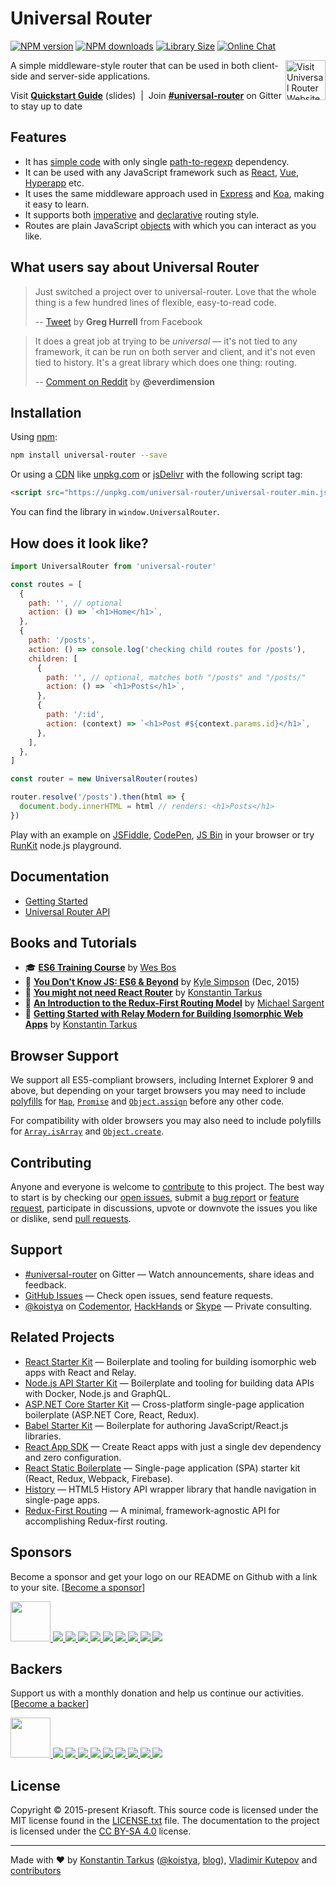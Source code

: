 # Universal Router

[![NPM version](https://img.shields.io/npm/v/universal-router.svg)](https://www.npmjs.com/package/universal-router)
[![NPM downloads](https://img.shields.io/npm/dw/universal-router.svg)](https://www.npmjs.com/package/universal-router)
[![Library Size](https://img.shields.io/bundlephobia/minzip/universal-router.svg)](https://bundlephobia.com/result?p=universal-router)
[![Online Chat](https://badges.gitter.im/kriasoft/universal-router.svg)](https://gitter.im/kriasoft/universal-router)

<a href="https://www.kriasoft.com/universal-router/" target="_blank">
  <img width="64" height="64" align="right" alt="Visit Universal Router Website"
  src="https://rawgit.com/kriasoft/universal-router/master/logo.svg" />
</a>

A simple middleware-style router that can be used in both client-side and server-side applications.

Visit **[Quickstart Guide](http://slides.com/koistya/universal-router)** (slides) &nbsp;|&nbsp;
Join **[#universal-router](https://gitter.im/kriasoft/universal-router)** on Gitter to stay up to date

## Features

* It has [simple code](https://github.com/kriasoft/universal-router/blob/master/src/UniversalRouter.js)
  with only single [path-to-regexp](https://github.com/pillarjs/path-to-regexp) dependency.
* It can be used with any JavaScript framework such as
  [React](https://reactjs.org/), [Vue](https://vuejs.org/), [Hyperapp](https://hyperapp.js.org/) etc.
* It uses the same middleware approach used in [Express](http://expressjs.com/) and [Koa](http://koajs.com/),
  making it easy to learn.
* It supports both [imperative](https://en.wikipedia.org/wiki/Imperative_programming) and
  [declarative](https://en.wikipedia.org/wiki/Declarative_programming) routing style.
* Routes are plain JavaScript
  [objects](https://developer.mozilla.org/en-US/docs/Web/JavaScript/Reference/Operators/Object_initializer)
  with which you can interact as you like.

## What users say about Universal Router

> Just switched a project over to universal-router.
> Love that the whole thing is a few hundred lines of flexible, easy-to-read code.
>
> -- [Tweet](https://twitter.com/wincent/status/862115805378494464) by **Greg Hurrell** from Facebook

> It does a great job at trying to be _universal_ — it's not tied to any framework,
> it can be run on both server and client, and it's not even tied to history.
> It's a great library which does one thing: routing.
>
> -- [Comment on Reddit](https://www.reddit.com/r/reactjs/comments/5xhw3o#form-t1_dejkw4p367)
> by **@everdimension**

## Installation

Using [npm](https://www.npmjs.com/package/universal-router):

```bash
npm install universal-router --save
```

Or using a [CDN](https://en.wikipedia.org/wiki/Content_delivery_network) like
[unpkg.com](https://unpkg.com/universal-router/universal-router.min.js) or
[jsDelivr](https://cdn.jsdelivr.net/npm/universal-router/universal-router.min.js)
with the following script tag:

```html
<script src="https://unpkg.com/universal-router/universal-router.min.js"></script>
```

You can find the library in `window.UniversalRouter`.

## How does it look like?

```js
import UniversalRouter from 'universal-router'

const routes = [
  {
    path: '', // optional
    action: () => `<h1>Home</h1>`,
  },
  {
    path: '/posts',
    action: () => console.log('checking child routes for /posts'),
    children: [
      {
        path: '', // optional, matches both "/posts" and "/posts/"
        action: () => `<h1>Posts</h1>`,
      },
      {
        path: '/:id',
        action: (context) => `<h1>Post #${context.params.id}</h1>`,
      },
    ],
  },
]

const router = new UniversalRouter(routes)

router.resolve('/posts').then(html => {
  document.body.innerHTML = html // renders: <h1>Posts</h1>
})
```

Play with an example on [JSFiddle](https://jsfiddle.net/frenzzy/b0w9mjck/102/),
[CodePen](https://codepen.io/frenzzy/pen/aWLKpb?editors=0010),
[JS Bin](https://jsbin.com/kaluden/3/edit?js,output) in your browser or try
[RunKit](https://runkit.com/frenzzy/universal-router-demo) node.js playground.

## Documentation

* [Getting Started](https://github.com/kriasoft/universal-router/blob/master/docs/getting-started.md)
* [Universal Router API](https://github.com/kriasoft/universal-router/blob/master/docs/api.md)

## Books and Tutorials

* 🎓 **[ES6 Training Course](https://es6.io/friend/konstantin)**
by [Wes Bos](https://twitter.com/wesbos)
* 📗 **[You Don't Know JS: ES6 & Beyond](http://amzn.to/2bFss85)**
by [Kyle Simpson](https://github.com/getify) (Dec, 2015)
* 📄 **[You might not need React Router](https://medium.freecodecamp.org/38673620f3d)**
by [Konstantin Tarkus](https://twitter.com/koistya)
* 📄 **[An Introduction to the Redux-First Routing Model](https://medium.freecodecamp.org/98926ebf53cb)**
by [Michael Sargent](https://twitter.com/michaelksarge)
* 📄 **[Getting Started with Relay Modern for Building Isomorphic Web Apps](https://hackernoon.com/ae049e4e23c1)**
by [Konstantin Tarkus](https://twitter.com/koistya)

## Browser Support

We support all ES5-compliant browsers, including Internet Explorer 9 and above,
but depending on your target browsers you may need to include
[polyfills](https://en.wikipedia.org/wiki/Polyfill_(programming)) for
[`Map`](https://developer.mozilla.org/en-US/docs/Web/JavaScript/Reference/Global_Objects/Map),
[`Promise`](https://developer.mozilla.org/en-US/docs/Web/JavaScript/Reference/Global_Objects/Promise) and
[`Object.assign`](https://developer.mozilla.org/en-US/docs/Web/JavaScript/Reference/Global_Objects/Object/assign)
before any other code.

For compatibility with older browsers you may also need to include polyfills for
[`Array.isArray`](https://developer.mozilla.org/en-US/docs/Web/JavaScript/Reference/Global_Objects/Array/isArray)
and [`Object.create`](https://developer.mozilla.org/en-US/docs/Web/JavaScript/Reference/Global_Objects/Object/create).

## Contributing

Anyone and everyone is welcome to
[contribute](https://github.com/kriasoft/universal-router/blob/master/.github/CONTRIBUTING.md) to this project.
The best way to start is by checking our [open issues](https://github.com/kriasoft/universal-router/issues),
submit a [bug report](https://github.com/kriasoft/universal-router/blob/master/.github/CONTRIBUTING.md#bugs) or
[feature request](https://github.com/kriasoft/universal-router/blob/master/.github/CONTRIBUTING.md#features),
participate in discussions, upvote or downvote the issues you like or dislike, send [pull
requests](https://github.com/kriasoft/universal-router/blob/master/.github/CONTRIBUTING.md#pull-requests).

## Support

* [#universal-router](https://gitter.im/kriasoft/universal-router) on Gitter —
  Watch announcements, share ideas and feedback.
* [GitHub Issues](https://github.com/kriasoft/universal-router/issues) —
  Check open issues, send feature requests.
* [@koistya](https://twitter.com/koistya) on [Codementor](https://www.codementor.io/koistya),
  [HackHands](https://hackhands.com/koistya/)
  or [Skype](https://hatscripts.com/addskype?koistya) — Private consulting.

## Related Projects

* [React Starter Kit](https://github.com/kriasoft/react-starter-kit) —
  Boilerplate and tooling for building isomorphic web apps with React and Relay.
* [Node.js API Starter Kit](https://github.com/kriasoft/nodejs-api-starter) —
  Boilerplate and tooling for building data APIs with Docker, Node.js and GraphQL.
* [ASP.NET Core Starter Kit](https://github.com/kriasoft/aspnet-starter-kit) —
  Cross-platform single-page application boilerplate (ASP.NET Core, React, Redux).
* [Babel Starter Kit](https://github.com/kriasoft/babel-starter-kit) —
  Boilerplate for authoring JavaScript/React.js libraries.
* [React App SDK](https://github.com/kriasoft/react-app) —
  Create React apps with just a single dev dependency and zero configuration.
* [React Static Boilerplate](https://github.com/kriasoft/react-static-boilerplate) —
  Single-page application (SPA) starter kit (React, Redux, Webpack, Firebase).
* [History](https://github.com/ReactTraining/history) —
  HTML5 History API wrapper library that handle navigation in single-page apps.
* [Redux-First Routing](https://github.com/mksarge/redux-first-routing) —
  A minimal, framework-agnostic API for accomplishing Redux-first routing.

## Sponsors

Become a sponsor and get your logo on our README on Github with a link to your site.
[[Become a sponsor](https://opencollective.com/universal-router#sponsor)]

<a href="https://opencollective.com/universal-router/sponsor/0/website" target="_blank">
  <img src="https://opencollective.com/universal-router/sponsor/0/avatar.svg" height="64">
</a>
<a href="https://opencollective.com/universal-router/sponsor/1/website" target="_blank">
  <img src="https://opencollective.com/universal-router/sponsor/1/avatar.svg">
</a>
<a href="https://opencollective.com/universal-router/sponsor/2/website" target="_blank">
  <img src="https://opencollective.com/universal-router/sponsor/2/avatar.svg">
</a>
<a href="https://opencollective.com/universal-router/sponsor/3/website" target="_blank">
  <img src="https://opencollective.com/universal-router/sponsor/3/avatar.svg">
</a>
<a href="https://opencollective.com/universal-router/sponsor/4/website" target="_blank">
  <img src="https://opencollective.com/universal-router/sponsor/4/avatar.svg">
</a>
<a href="https://opencollective.com/universal-router/sponsor/5/website" target="_blank">
  <img src="https://opencollective.com/universal-router/sponsor/5/avatar.svg">
</a>
<a href="https://opencollective.com/universal-router/sponsor/6/website" target="_blank">
  <img src="https://opencollective.com/universal-router/sponsor/6/avatar.svg">
</a>
<a href="https://opencollective.com/universal-router/sponsor/7/website" target="_blank">
  <img src="https://opencollective.com/universal-router/sponsor/7/avatar.svg">
</a>
<a href="https://opencollective.com/universal-router/sponsor/8/website" target="_blank">
  <img src="https://opencollective.com/universal-router/sponsor/8/avatar.svg">
</a>
<a href="https://opencollective.com/universal-router/sponsor/9/website" target="_blank">
  <img src="https://opencollective.com/universal-router/sponsor/9/avatar.svg">
</a>

## Backers

Support us with a monthly donation and help us continue our activities.
[[Become a backer](https://opencollective.com/universal-router#backer)]

<a href="https://opencollective.com/universal-router/backer/0/website" target="_blank">
  <img src="https://opencollective.com/universal-router/backer/0/avatar.svg" height="64">
</a>
<a href="https://opencollective.com/universal-router/backer/1/website" target="_blank">
  <img src="https://opencollective.com/universal-router/backer/1/avatar.svg">
</a>
<a href="https://opencollective.com/universal-router/backer/2/website" target="_blank">
  <img src="https://opencollective.com/universal-router/backer/2/avatar.svg">
</a>
<a href="https://opencollective.com/universal-router/backer/3/website" target="_blank">
  <img src="https://opencollective.com/universal-router/backer/3/avatar.svg">
</a>
<a href="https://opencollective.com/universal-router/backer/4/website" target="_blank">
  <img src="https://opencollective.com/universal-router/backer/4/avatar.svg">
</a>
<a href="https://opencollective.com/universal-router/backer/5/website" target="_blank">
  <img src="https://opencollective.com/universal-router/backer/5/avatar.svg">
</a>
<a href="https://opencollective.com/universal-router/backer/6/website" target="_blank">
  <img src="https://opencollective.com/universal-router/backer/6/avatar.svg">
</a>
<a href="https://opencollective.com/universal-router/backer/7/website" target="_blank">
  <img src="https://opencollective.com/universal-router/backer/7/avatar.svg">
</a>
<a href="https://opencollective.com/universal-router/backer/8/website" target="_blank">
  <img src="https://opencollective.com/universal-router/backer/8/avatar.svg">
</a>
<a href="https://opencollective.com/universal-router/backer/9/website" target="_blank">
  <img src="https://opencollective.com/universal-router/backer/9/avatar.svg">
</a>

## License

Copyright © 2015-present Kriasoft.
This source code is licensed under the MIT license found in the
[LICENSE.txt](https://github.com/kriasoft/universal-router/blob/master/LICENSE.txt) file.
The documentation to the project is licensed under the
[CC BY-SA 4.0](http://creativecommons.org/licenses/by-sa/4.0/) license.

---
Made with ♥ by
[Konstantin Tarkus](https://github.com/koistya)
([@koistya](https://twitter.com/koistya), [blog](https://medium.com/@tarkus)),
[Vladimir Kutepov](https://github.com/frenzzy)
and [contributors](https://github.com/kriasoft/universal-router/graphs/contributors)
